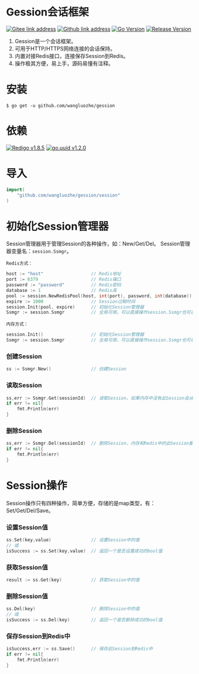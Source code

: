 # Gession会话框架

[![Gitee link address](https://img.shields.io/badge/gitee-reference-red?logo=gitee&logoColor=red&labelColor=white)](https://gitee.com/leegene/gession)
[![Github link address](https://img.shields.io/badge/github-reference-blue?logo=github&logoColor=black&labelColor=white&color=black)](https://github.com/wangluozhe/gession)
[![Go Version](https://img.shields.io/badge/Go%20Version-1.15.6-blue?logo=go&logoColor=white&labelColor=gray)]()
[![Release Version](https://img.shields.io/badge/release-v1.0.0-blue)]()

1. Gession是一个会话框架。
2. 可用于HTTP/HTTPS网络连接的会话保持。
3. 内置对接Redis接口，连接保存Session到Redis。
4. 操作极其方便，易上手，源码易懂有注释。

# 安装
```shell script
$ go get -u github.com/wangluozhe/gession
```

# 依赖
[![Redigo v1.8.5](https://img.shields.io/badge/redigo-v1.8.5-blue?logo=go&logoColor=white)](https://github.com/gomodule/redigo)
[![go.uuid v1.2.0](https://img.shields.io/badge/go.uuid-v1.2.0-blue?logo=go&logoColor=white)](https://github.com/satori/go.uuid)

# 导入
```go
import(
    "github.com/wangluozhe/gession/session"
)
```

# 初始化Session管理器
Session管理器用于管理Session的各种操作，如：New/Get/Del。
Session管理器变量名：`session.Ssmgr`。

`Redis方式：`

```go
host := "host"				    // Redis地址
port := 6379				    // Redis端口
password := "password"		    // Redis密码
database := 1				    // Redis库
pool := session.NewRedisPool(host, int(port), password, int(database))		// 创建Redis连接池
expire := 1000				    // Session过期时间
session.Init(pool, expire)	    // 初始化Session管理器
Ssmgr := session.Ssmgr		    // 全局可用，可以直接操作session.Ssmgr也可以赋值后在操作，Ssmgr是Session组管理器，用来创建/读取/删除Session
```

`内存方式：`
```go
session.Init()                  // 初始化Session管理器
Ssmgr := session.Ssmgr		    // 全局可用，可以直接操作session.Ssmgr也可以赋值后在操作，Ssmgr是Session组管理器，用来创建/读取/删除Session
```

### 创建Session

```go
ss := Ssmgr.New()			    // 创建Session
```

### 读取Session
```go
ss,err := Ssmgr.Get(sessionId)  // 读取Session，如果内存中没有此Session会从Redis中读取，都没有返回nil
if err != nil{
    fmt.Println(err)
}
```

### 删除Session
```go
ss,err := Ssmgr.Del(sessionId)  // 删除Session，内存和Redis中的此Session都会被删除
if err != nil{
    fmt.Println(err)
}
```

# Session操作
Session操作只有四种操作，简单方便，存储的是map类型，有：Set/Get/Del/Save。

### 设置Session值
```go
ss.Set(key,value)               // 设置Session中的值
// 或
isSuccess := ss.Set(key,value)  // 返回一个是否设置成功的bool值
```

### 获取Session值
```go
result := ss.Get(key)           // 获取Session中的值
```

### 删除Session值
```go
ss.Del(key)                     // 删除Session中的值
// 或
isSuccess := ss.Del(key)        // 返回一个是否删除成功的bool值
```

### 保存Session到Redis中
```go
isSuccess,err := ss.Save()      // 保存此Session到Redis中
if err != nil{
    fmt.Println(err)
}
```